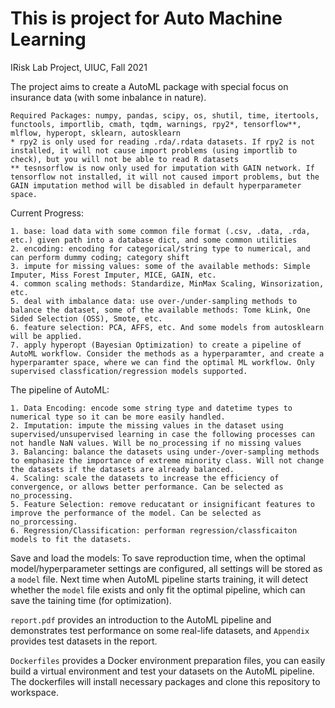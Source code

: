 # This is project for Auto Machine Learning

IRisk Lab Project, UIUC, Fall 2021

The project aims to create a AutoML package with special focus on insurance data (with some inbalance in nature).

```
Required Packages: numpy, pandas, scipy, os, shutil, time, itertools, functools, importlib, cmath, tqdm, warnings, rpy2*, tensorflow**, mlflow, hyperopt, sklearn, autosklearn
* rpy2 is only used for reading .rda/.rdata datasets. If rpy2 is not installed, it will not cause import problems (using importlib to check), but you will not be able to read R datasets
** tesnsorflow is now only used for imputation with GAIN network. If tensorflow not installed, it will not caused import problems, but the GAIN imputation method will be disabled in default hyperparameter space.
```

Current Progress:
```
1. base: load data with some common file format (.csv, .data, .rda, etc.) given path into a database dict, and some common utilities
2. encoding: encoding for categorical/string type to numerical, and can perform dummy coding; category shift
3. impute for missing values: some of the available methods: Simple Imputer, Miss Forest Imputer, MICE, GAIN, etc.
4. common scaling methods: Standardize, MinMax Scaling, Winsorization, etc.
5. deal with imbalance data: use over-/under-sampling methods to balance the dataset, some of the available methods: Tome kLink, One Sided Selection (OSS), Smote, etc.
6. feature selection: PCA, AFFS, etc. And some models from autosklearn will be applied.
7. apply hyperopt (Bayesian Optimization) to create a pipeline of AutoML workflow. Consider the methods as a hyperparamter, and create a hyperparamter space, where we can find the optimal ML workflow. Only supervised classfication/regression models supported.
```

The pipeline of AutoML: 
```
1. Data Encoding: encode some string type and datetime types to numerical type so it can be more easily handled.
2. Imputation: impute the missing values in the dataset using supervised/unsupervised learning in case the following processes can not handle NaN values. Will be no_processing if no missing values
3. Balancing: balance the datasets using under-/over-sampling methods to emphasize the importance of extreme minority class. Will not change the datasets if the datasets are already balanced.
4. Scaling: scale the datasets to increase the efficiency of convergence, or allows better performance. Can be selected as no_processing.
5. Feature Selection: remove reducatant or insignificant features to improve the performance of the model. Can be selected as no_prorcessing.
6. Regression/Classification: performan regression/classficaiton models to fit the datasets.
```

Save and load the models: To save reproduction time, when the optimal model/hyperparameter settings are configured, all settings will be stored as a `model` file. Next time when AutoML pipeline starts training, it will detect whether the `model` file exists and only fit the optimal pipeline, which can save the taining time (for optimization).

`report.pdf` provides an introduction to the AutoML pipeline and demonstrates test performance on some real-life datasets, and `Appendix` provides test datasets in the report.

`Dockerfiles` provides a Docker environment preparation files, you can easily build a virtual environment and test your datasets on the AutoML pipeline. The dockerfiles will install necessary packages and clone this repository to workspace.
